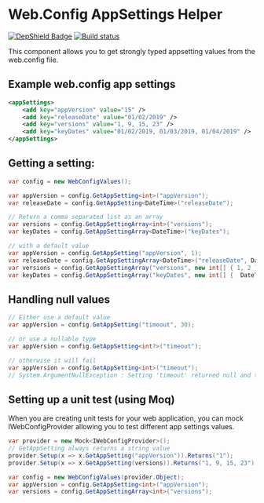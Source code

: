 # Web.Config AppSettings Helper

[![DepShield Badge](https://depshield.sonatype.org/badges/programystic/WebConfigHelper/depshield.svg)](https://depshield.github.io)
[![Build status](https://programystic.visualstudio.com/WebConfigHelper/_apis/build/status/WebConfigHelper-.NET%20Desktop-CI)](https://programystic.visualstudio.com/WebConfigHelper/_build/latest?definitionId=11)

This component allows you to get strongly typed appsetting values from the web.config file.

## Example web.config app settings
```xml
<appSettings>
    <add key="appVersion" value="15" />    
    <add key="releaseDate" value="01/02/2019" />
    <add key="versions" value="1, 9, 15, 23" />
    <add key="keyDates" value="01/02/2019, 01/03/2019, 01/04/2019" />
</appSettings>
```

## Getting a setting:
```cs
var config = new WebConfigValues();

var appVersion = config.GetAppSetting<int>("appVersion");
var releaseDate = config.GetAppSetting<DateTime>("releaseDate");

// Return a comma separated list as an array
var versions = config.GetAppSettingArray<int>("versions");
var keyDates = config.GetAppSettingArray<DateTime>("keyDates");

// with a default value
var appVersion = config.GetAppSetting("appVersion", 1);
var releaseDate = config.GetAppSettingArray<DateTime>("releaseDate", DateTime.Parse("01/01/2000");
var versions = config.GetAppSettingArray("versions", new int[] { 1, 2 });
var keyDates = config.GetAppSettingArray("keyDates", new int[] {  DateTime.Parse("01/01/2000"),  DateTime.Parse("01/01/2001") });
```

## Handling null values
```cs
// Either use a default value
var appVersion = config.GetAppSetting("timeout", 30);

// or use a nullable type
var appVersion = config.GetAppSetting<int?>("timeout");

// otherwise it will fail
var appVersion = config.GetAppSetting<int>("timeout");
// System.ArgumentNullException : Setting 'timeout' returned null and type System.Int32 cannot have a null value
```

## Setting up a unit test (using Moq)
When you are creating unit tests for your web application, you can mock IWebConfigProvider allowing you to test different app settings values.

```cs
var provider = new Mock<IWebConfigProvider>();
// GetAppSetting always returns a string value
provider.Setup(x => x.GetAppSetting("appVersion")).Returns("1");
provider.Setup(x => x.GetAppSetting(versions)).Returns("1, 9, 15, 23");

var config = new WebConfigValues(provider.Object);
var appVersion = config.GetAppSetting<int>("appVersion");
var versions = config.GetAppSettingArray<int>("versions");
```